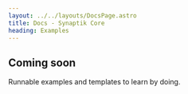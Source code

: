 ```yaml
---
layout: ../../layouts/DocsPage.astro
title: Docs - Synaptik Core
heading: Examples
---
```


## Coming soon

Runnable examples and templates to learn by doing.

